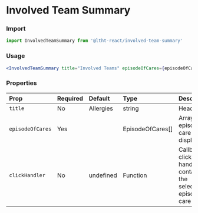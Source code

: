 # Involved Team Summary

### Import

```js
import InvolvedTeamSummary from '@ltht-react/involved-team-summary'
```

### Usage

```jsx
<InvolvedTeamSummary title="Involved Teams" episodeOfCares={episodeOfCares} clickHandler={handleClick} />
```

### Properties

| Prop             | Required | Default   | Type             | Description                                                         |
| :--------------- | :------- | :-------- | :--------------- | :------------------------------------------------------------------ |
| `title`          | No       | Allergies | string           | Header text                                                         |
| `episodeOfCares` | Yes      |           | EpisodeOfCares[] | Array of episode of care to display                                 |
| `clickHandler`   | No       | undefined | Function         | Callback click handler containing the selected episode of care item |
